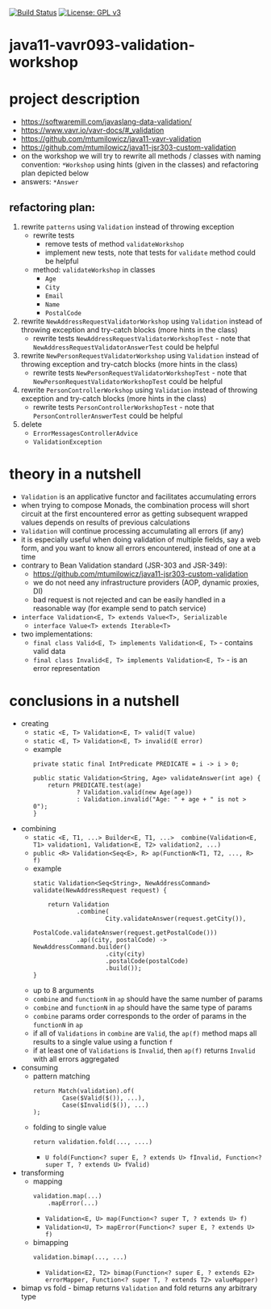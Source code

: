 [![Build Status](https://travis-ci.com/mtumilowicz/java11-vavr093-validation-workshop.svg?branch=master)](https://travis-ci.com/mtumilowicz/java11-vavr093-validation-workshop)
[![License: GPL v3](https://img.shields.io/badge/License-GPLv3-blue.svg)](https://www.gnu.org/licenses/gpl-3.0)
# java11-vavr093-validation-workshop

# project description
* https://softwaremill.com/javaslang-data-validation/  
* https://www.vavr.io/vavr-docs/#_validation  
* https://github.com/mtumilowicz/java11-vavr-validation
* https://github.com/mtumilowicz/java11-jsr303-custom-validation
* on the workshop we will try to rewrite all methods / classes with naming convention: `*Workshop` 
using hints (given in the classes) and refactoring plan depicted below
* answers: `*Answer`

## refactoring plan:
1. rewrite `patterns` using `Validation` instead of throwing exception
    * rewrite tests
        * remove tests of method `validateWorkshop`
        * implement new tests, note that tests for `validate` method could be helpful
    * method: `validateWorkshop` in classes
        * `Age`
        * `City`
        * `Email`
        * `Name`
        * `PostalCode`
1. rewrite `NewAddressRequestValidatorWorkshop` using `Validation` instead 
    of throwing exception and try-catch blocks (more hints in the class)
    * rewrite tests `NewAddressRequestValidatorWorkshopTest` - note that 
        `NewAddressRequestValidatorAnswerTest` could be helpful
1. rewrite `NewPersonRequestValidatorWorkshop` using `Validation` instead 
    of throwing exception and try-catch blocks (more hints in the class)
    * rewrite tests `NewPersonRequestValidatorWorkshopTest` - note that 
        `NewPersonRequestValidatorWorkshopTest` could be helpful
1. rewrite `PersonControllerWorkshop` using `Validation` instead
    of throwing exception and try-catch blocks (more hints in the class)
    * rewrite tests `PersonControllerWorkshopTest` - note that
        `PersonControllerAnswerTest` could be helpful
1. delete
    * `ErrorMessagesControllerAdvice`
    * `ValidationException`

# theory in a nutshell
* `Validation` is an applicative functor and facilitates accumulating errors
* when trying to compose Monads, the combination process will short circuit at the first encountered error
    as getting subsequent wrapped values depends on results of previous calculations
* `Validation` will continue processing accumulating all errors (if any)
* it is especially useful when doing validation of multiple fields, say a web form, and you want to know 
all errors encountered, instead of one at a time
* contrary to Bean Validation standard (JSR-303 and JSR-349):
    * https://github.com/mtumilowicz/java11-jsr303-custom-validation
    * we do not need any infrastructure providers (AOP, dynamic proxies, DI)
    * bad request is not rejected and can be easily handled in a reasonable way (for example
    send to patch service)
* `interface Validation<E, T> extends Value<T>, Serializable`
    * `interface Value<T> extends Iterable<T>`
* two implementations:
    * `final class Valid<E, T> implements Validation<E, T>` - contains valid data
    * `final class Invalid<E, T> implements Validation<E, T>` - is an error representation

# conclusions in a nutshell
* creating
    * `static <E, T> Validation<E, T> valid(T value)`
    * `static <E, T> Validation<E, T> invalid(E error)`
    * example
        ```
        private static final IntPredicate PREDICATE = i -> i > 0;
        
        public static Validation<String, Age> validateAnswer(int age) {
            return PREDICATE.test(age)
                    ? Validation.valid(new Age(age))
                    : Validation.invalid("Age: " + age + " is not > 0");
        }
        ```
* combining
    * `static <E, T1, ...> Builder<E, T1, ...> 
        combine(Validation<E, T1> validation1, Validation<E, T2> validation2, ...)`
    * `public <R> Validation<Seq<E>, R> ap(FunctionN<T1, T2, ..., R> f)`
    * example
        ```
        static Validation<Seq<String>, NewAddressCommand> validate(NewAddressRequest request) {
        
            return Validation
                    .combine(
                            City.validateAnswer(request.getCity()),
                            PostalCode.validateAnswer(request.getPostalCode()))
                    .ap((city, postalCode) -> NewAddressCommand.builder()
                            .city(city)
                            .postalCode(postalCode)
                            .build());
        }
        ```
    * up to 8 arguments
    * `combine` and `functionN` in `ap` should have the same number of params
    * `combine` and `functionN` in `ap` should have the same type of params
    * `combine` params order corresponds to the order of params in the `functionN` in `ap`
    * if all of `Validations` in `combine` are `Valid`, the `ap(f)` method maps all results 
    to a single value using a function `f`
    * if at least one of `Validations` is `Invalid`, then `ap(f)` returns `Invalid` with
    all errors aggregated
* consuming
    * pattern matching
        ```
        return Match(validation).of(
                Case($Valid($()), ...),
                Case($Invalid($()), ...)
        );
        ```
    * folding to single value
        ```
        return validation.fold(..., ....)
        ```
        * `U fold(Function<? super E, ? extends U> fInvalid, Function<? super T, ? extends U> fValid)`
* transforming
    * mapping
        ```
        validation.map(...)
            .mapError(...)
        ```
        * `Validation<E, U> map(Function<? super T, ? extends U> f)`
        * `Validation<U, T> mapError(Function<? super E, ? extends U> f)`
    * bimapping
        ```
        validation.bimap(..., ...)
        ```
        * `Validation<E2, T2> bimap(Function<? super E, ? extends E2> errorMapper, Function<? super T, ? extends T2> valueMapper)`
* bimap vs fold - bimap returns `Validation` and fold returns any arbitrary type